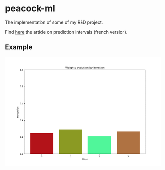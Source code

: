 # peacock-ml
The implementation of some of my R&amp;D project.

Find [here](https://blog.octo.com/les-intervalles-de-prediction/) the article on prediction intervals (french version).

## Example
![Alt Text](animation.gif)

